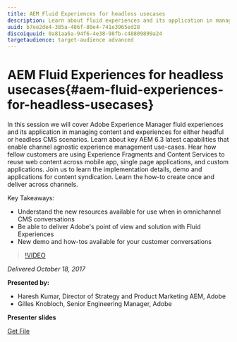 ```yaml
---
title: AEM Fluid Experiences for headless usecases
description: Learn about fluid experiences and its application in managing content and experiences for either headful or headless CMS scenarios. Learn about key AEM 6.3 latest capabilities that enable channel agnostic experience management use-cases, and more.
uuid: b7ee2de4-385a-486f-80e4-741e3965ed28
discoiquuid: 0a81aa6a-94f6-4e38-98fb-c48809899a24
targetaudience: target-audience advanced
---
```

# AEM Fluid Experiences for headless usecases{#aem-fluid-experiences-for-headless-usecases}

In this session we will cover Adobe Experience Manager fluid experiences and its application in managing content and experiences for either headful or headless CMS scenarios. Learn about key AEM 6.3 latest capabilities that enable channel agnostic experience management use-cases. Hear how fellow customers are using Experience Fragments and Content Services to reuse web content across mobile app, single page applications, and custom applications. Join us to learn the implementation details, demo and applications for content syndication. Learn the how-to create once and deliver across channels. 

Key Takeaways: 

* Understand the new resources available for use when in omnichannel CMS conversations
* Be able to deliver Adobe's point of view and solution with Fluid Experiences
* New demo and how-tos available for your customer conversations 

>[!VIDEO](https://video.tv.adobe.com/v/20495/?quality=9)

*Delivered October 18, 2017*

**Presented by:**

* Haresh Kumar, Director of Strategy and Product Marketing AEM, Adobe
* Gilles Knobloch, Senior Engineering Manager, Adobe

**Presenter slides**

[Get File](assets/gems-fluid-experiencesoct1617.pdf)
<!--
[Get back to the Overview](https://helpx.adobe.com/experience-manager/kt/eseminars/gems/aem-index.html)
-->
